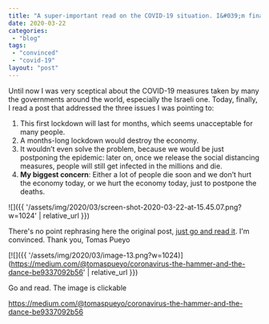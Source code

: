```yaml
---
title: "A super-important read on the COVID-19 situation. I&#039;m finally convinced"
date: 2020-03-22
categories: 
 - "blog"
tags: 
 - "convinced"
 - "covid-19"
layout: "post"
---
```


Until now I was very sceptical about the COVID-19 measures taken by many the governments around the world, especially the Israeli one. Today, finally, I read a post that addressed the three issues I was pointing to:

1. This first lockdown will last for months, which seems unacceptable for many people.
2. A months-long lockdown would destroy the economy.
3. It wouldn’t even solve the problem, because we would be just postponing the epidemic: later on, once we release the social distancing measures, people will still get infected in the millions and die.
4. **My biggest concern**: Either a lot of people die soon and we don’t hurt the economy today, or we hurt the economy today, just to postpone the deaths.

![]({{ '/assets/img/2020/03/screen-shot-2020-03-22-at-15.45.07.png?w=1024' | relative_url }})

There's no point rephrasing here the original post, [just go and read it](https://medium.com/@tomaspueyo/coronavirus-the-hammer-and-the-dance-be9337092b56). I'm convinced. Thank you, Tomas Pueyo

[![]({{ '/assets/img/2020/03/image-13.png?w=1024)](https://medium.com/@tomaspueyo/coronavirus-the-hammer-and-the-dance-be9337092b56' | relative_url }})

Go and read. The image is clickable

https://medium.com/@tomaspueyo/coronavirus-the-hammer-and-the-dance-be9337092b56

